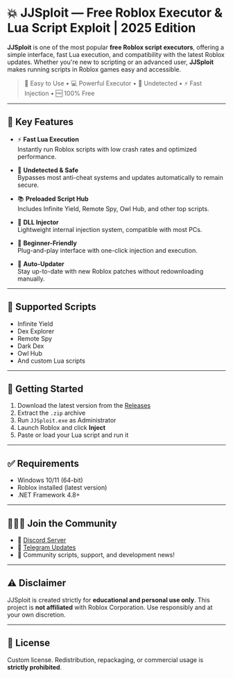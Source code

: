 # 💥 JJSploit — Free Roblox Executor & Lua Script Exploit | 2025 Edition

**JJSploit** is one of the most popular **free Roblox script executors**, offering a simple interface, fast Lua execution, and compatibility with the latest Roblox updates. Whether you're new to scripting or an advanced user, **JJSploit** makes running scripts in Roblox games easy and accessible.

> 🚀 Easy to Use • 💻 Powerful Executor • 🔐 Undetected • ⚡ Fast Injection • 🆓 100% Free

---

## 🌟 Key Features

- ⚡ **Fast Lua Execution**  
  Instantly run Roblox scripts with low crash rates and optimized performance.

- 🔐 **Undetected & Safe**  
  Bypasses most anti-cheat systems and updates automatically to remain secure.

- 📚 **Preloaded Script Hub**  
  Includes Infinite Yield, Remote Spy, Owl Hub, and other top scripts.

- 🧩 **DLL Injector**  
  Lightweight internal injection system, compatible with most PCs.

- 🧠 **Beginner-Friendly**  
  Plug-and-play interface with one-click injection and execution.

- 🔄 **Auto-Updater**  
  Stay up-to-date with new Roblox patches without redownloading manually.

---

## 📜 Supported Scripts

- Infinite Yield  
- Dex Explorer  
- Remote Spy  
- Dark Dex  
- Owl Hub  
- And custom Lua scripts

---

## 🚀 Getting Started

1. Download the latest version from the [Releases](../../releases)
2. Extract the `.zip` archive
3. Run `JJSploit.exe` as Administrator
4. Launch Roblox and click **Inject**
5. Paste or load your Lua script and run it

---

## ✅ Requirements

- Windows 10/11 (64-bit)
- Roblox installed (latest version)
- .NET Framework 4.8+

---

## 🧑‍🤝‍🧑 Join the Community

- 💬 [Discord Server](https://discord.gg/your-invite)
- 📢 [Telegram Updates](https://t.me/yourchannel)
- 🧠 Community scripts, support, and development news!

---

## ⚠️ Disclaimer

JJSploit is created strictly for **educational and personal use only**. This project is **not affiliated** with Roblox Corporation. Use responsibly and at your own discretion.

---

## 📜 License

Custom license. Redistribution, repackaging, or commercial usage is **strictly prohibited**.
